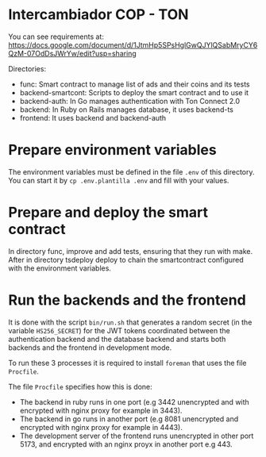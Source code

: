 # Intercambiador COP - TON

You can see requirements at:
<https://docs.google.com/document/d/1JtmHp5SPsHglGwQJYlQSabMryCY6QzM-07OdDsJWrYw/edit?usp=sharing>


Directories:
* func: Smart contract to manage list of ads and their coins and its tests
* backend-smartcont: Scripts to deploy the smart contract and to use it
* backend-auth: In Go manages authentication with Ton Connect 2.0
* backend: In Ruby on Rails manages database, it uses backend-ts
* frontend: It uses backend and backend-auth


# Prepare environment variables

The environment variables must be defined in the file `.env` of this directory.
You can start it by `cp .env.plantilla .env` and fill with your values.

# Prepare and deploy the smart contract

In directory func, improve and add tests, ensuring that they run with make.
After in directory tsdeploy deploy to chain the smartcontract configured
with the environment variables.

# Run the backends and the frontend

It is done with the script `bin/run.sh` that generates a random secret
(in the variable `HS256_SECRET`) for the JWT tokens coordinated between
the authentication backend and the database backend and starts both
backends and the frontend in development mode.

To run these 3 processes it is required to install `foreman` that uses the file
`Procfile`.

The file `Procfile` specifies how this is done:
  * The backend in ruby runs in one port (e.g 3442 unencrypted and with 
    encrypted with nginx proxy for example in 3443).
  * The backend in go runs in another port (e.g 8081 unencrypted and encrypted
    with nginx proxy for example in 4443).
  * The development server of the frontend runs unencrypted in other
    port 5173, and encrypted with an nginx proyx in another port e.g 443.


